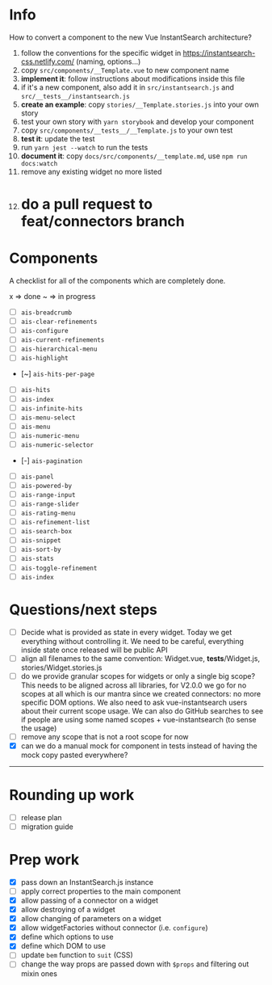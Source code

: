 # Info

How to convert a component to the new Vue InstantSearch architecture?

1.  follow the conventions for the specific widget in https://instantsearch-css.netlify.com/ (naming, options...)
1.  copy `src/components/__Template.vue` to new component name
1.  **implement it**: follow instructions about modifications inside this file
1.  if it's a new component, also add it in `src/instantsearch.js` and `src/__tests__/instantsearch.js`
1.  **create an example**: copy `stories/__Template.stories.js` into your own story
1.  test your own story with `yarn storybook` and develop your component
1.  copy `src/components/__tests__/__Template.js` to your own test
1.  **test it**: update the test
1.  run `yarn jest --watch` to run the tests
1.  **document it**: copy `docs/src/components/__template.md`, use `npm run docs:watch`
1.  remove any existing widget no more listed
1.  # do a pull request to feat/connectors branch

# Components

A checklist for all of the components which are completely done.

x => done
~ => in progress

* [ ] `ais-breadcrumb`
* [ ] `ais-clear-refinements`
* [ ] `ais-configure`
* [ ] `ais-current-refinements`
* [ ] `ais-hierarchical-menu`
* [ ] `ais-highlight`
* [~] `ais-hits-per-page`
* [ ] `ais-hits`
* [ ] `ais-index`
* [ ] `ais-infinite-hits`
* [ ] `ais-menu-select`
* [ ] `ais-menu`
* [ ] `ais-numeric-menu`
* [ ] `ais-numeric-selector`
* [-] `ais-pagination`
* [ ] `ais-panel`
* [ ] `ais-powered-by`
* [ ] `ais-range-input`
* [ ] `ais-range-slider`
* [ ] `ais-rating-menu`
* [ ] `ais-refinement-list`
* [ ] `ais-search-box`
* [ ] `ais-snippet`
* [ ] `ais-sort-by`
* [ ] `ais-stats`
* [ ] `ais-toggle-refinement`
* [ ] `ais-index`

# Questions/next steps

* [ ] Decide what is provided as state in every widget. Today we get everything without controlling it.
      We need to be careful, everything inside state once released will be public API
* [ ] align all filenames to the same convention: Widget.vue, **tests**/Widget.js, stories/Widget.stories.js
* [ ] do we provide granular scopes for widgets or only a single big scope?
      This needs to be aligned across all libraries, for V2.0.0 we go for no scopes at all which
      is our mantra since we created connectors: no more specific DOM options.
      We also need to ask vue-instantsearch users about their current scope usage.
      We can also do GitHub searches to see if people are using some named scopes + vue-instantsearch (to sense the usage)
* [ ] remove any scope that is not a root scope for now
* [x] can we do a manual mock for component in tests instead of having the mock copy pasted everywhere?

---

# Rounding up work

* [ ] release plan
* [ ] migration guide

# Prep work

* [x] pass down an InstantSearch.js instance
* [ ] apply correct properties to the main component
* [x] allow passing of a connector on a widget
* [x] allow destroying of a widget
* [x] allow changing of parameters on a widget
* [x] allow widgetFactories without connector (i.e. `configure`)
* [x] define which options to use
* [x] define which DOM to use
* [ ] update `bem` function to `suit` (CSS)
* [ ] change the way props are passed down with `$props` and filtering out mixin ones
